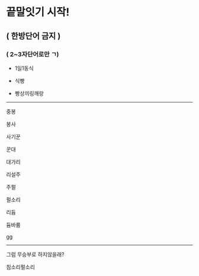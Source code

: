 # 끝말잇기 시작!

## ( 한방단어 금지 )

### ( 2~3자단어로만 ㄱ)

- 1일1동식

- 식빵

- 빵상끼링깨랑

- ------

  중봉

  봉사

  사기꾼

  꾼대

  대가리

  리설주

  주펄

  펄소리

  리듐

  듐바륨

  gg

------

그럼 무승부로 하지않을래?

침소리펄소리